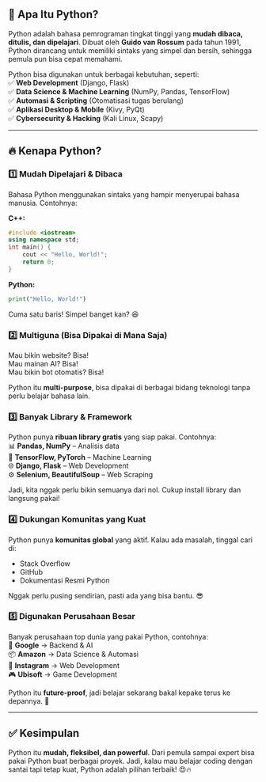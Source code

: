 ## 🐍 **Apa Itu Python?**  

Python adalah bahasa pemrograman tingkat tinggi yang **mudah dibaca, ditulis, dan dipelajari**. Dibuat oleh **Guido van Rossum** pada tahun 1991, Python dirancang untuk memiliki sintaks yang simpel dan bersih, sehingga pemula pun bisa cepat memahami.  

Python bisa digunakan untuk berbagai kebutuhan, seperti:  
✅ **Web Development** (Django, Flask)  
✅ **Data Science & Machine Learning** (NumPy, Pandas, TensorFlow)  
✅ **Automasi & Scripting** (Otomatisasi tugas berulang)  
✅ **Aplikasi Desktop & Mobile** (Kivy, PyQt)  
✅ **Cybersecurity & Hacking** (Kali Linux, Scapy)  

---

## 🔥 **Kenapa Python?**  

### 1️⃣ **Mudah Dipelajari & Dibaca**  
Bahasa Python menggunakan sintaks yang hampir menyerupai bahasa manusia. Contohnya:  

**C++:**  
```cpp
#include <iostream>
using namespace std;
int main() {
    cout << "Hello, World!";
    return 0;
}
```
  
**Python:**  
```python
print("Hello, World!")
```
Cuma satu baris! Simpel banget kan? 😆  

### 2️⃣ **Multiguna (Bisa Dipakai di Mana Saja)**  
Mau bikin website? Bisa!  
Mau mainan AI? Bisa!  
Mau bikin bot otomatis? Bisa!  

Python itu **multi-purpose**, bisa dipakai di berbagai bidang teknologi tanpa perlu belajar bahasa lain.  

### 3️⃣ **Banyak Library & Framework**  
Python punya **ribuan library gratis** yang siap pakai. Contohnya:  
📊 **Pandas, NumPy** – Analisis data  
🤖 **TensorFlow, PyTorch** – Machine Learning  
🌐 **Django, Flask** – Web Development  
⚙️ **Selenium, BeautifulSoup** – Web Scraping  

Jadi, kita nggak perlu bikin semuanya dari nol. Cukup install library dan langsung pakai!  

### 4️⃣ **Dukungan Komunitas yang Kuat**  
Python punya **komunitas global** yang aktif. Kalau ada masalah, tinggal cari di:  
- Stack Overflow  
- GitHub  
- Dokumentasi Resmi Python  

Nggak perlu pusing sendirian, pasti ada yang bisa bantu. 😎  

### 5️⃣ **Digunakan Perusahaan Besar**  
Banyak perusahaan top dunia yang pakai Python, contohnya:  
🐍 **Google** → Backend & AI  
📦 **Amazon** → Data Science & Automasi  
📱 **Instagram** → Web Development  
🎮 **Ubisoft** → Game Development  

Python itu **future-proof**, jadi belajar sekarang bakal kepake terus ke depannya. 🚀  

---

## ✅ **Kesimpulan**  
Python itu **mudah, fleksibel, dan powerful**. Dari pemula sampai expert bisa pakai Python buat berbagai proyek. Jadi, kalau mau belajar coding dengan santai tapi tetap kuat, Python adalah pilihan terbaik! 😍🔥